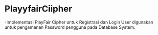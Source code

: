 # PlayyfairCiipher
-Implementasi PlayFair Cipher untuk Registrasi dan Login User digunakan untuk pengamanan Password pengguna pada Database System.
